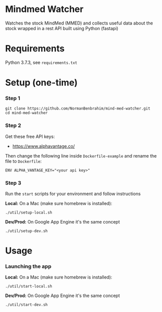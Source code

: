 # Mindmed Watcher

Watches the stock MindMed (MMED) and collects useful data about the stock wrapped in a rest API built using Python (fastapi)

# Requirements

Python 3.7.3, see `requirements.txt`

# Setup (one-time)

### Step 1
```
git clone https://github.com/NormanBenbrahim/mind-med-watcher.git
cd mind-med-watcher
```

### Step 2
Get these free API keys:

* https://www.alphavantage.co/

Then change the following line inside `Dockerfile-example` and rename the file to `Dockerfile`:
```
ENV ALPHA_VANTAGE_KEY="<your api key>"
```

### Step 3

Run the `start` scripts for your environment and follow instructions

**Local:** On a Mac (make sure homebrew is installed):

```
./util/setup-local.sh
```

**Dev/Prod:** On Google App Engine it's the same concept

```
./util/setup-dev.sh
```

# Usage 

### Launching the app

**Local:** On a Mac (make sure homebrew is installed):

```
./util/start-local.sh
```

**Dev/Prod:** On Google App Engine it's the same concept

```
./util/start-dev.sh
```
